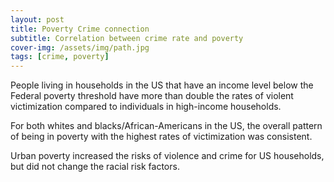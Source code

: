 ```yaml
---
layout: post
title: Poverty Crime connection
subtitle: Correlation between crime rate and poverty
cover-img: /assets/img/path.jpg
tags: [crime, poverty]
---
```


People living in households in the US that have an income level below the Federal poverty threshold have more than double the rates of violent victimization compared to individuals in high-income households.
 
For both whites and blacks/African-Americans in the US, the overall pattern of being in poverty with the highest rates of victimization was consistent.
 
Urban poverty increased the risks of violence and crime for US households, but did not change the racial risk factors.